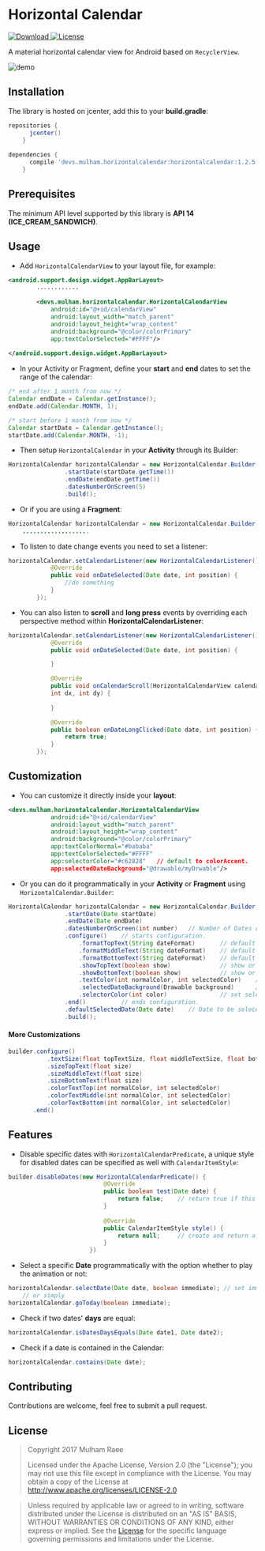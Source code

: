 # Horizontal Calendar

[![Download](https://api.bintray.com/packages/mulham-raee/maven/horizontal-calendar/images/download.svg) ](https://bintray.com/mulham-raee/maven/horizontal-calendar/_latestVersion)
[![License](https://img.shields.io/badge/License-Apache%202.0-blue.svg)](https://opensource.org/licenses/Apache-2.0)

A material horizontal calendar view for Android based on `RecyclerView`.

![demo](/art/demo.gif)

## Installation

The library is hosted on jcenter, add this to your **build.gradle**:

```gradle
repositories {
      jcenter()
    }
    
dependencies {
      compile 'devs.mulham.horizontalcalendar:horizontalcalendar:1.2.5'
    }
```

## Prerequisites

The minimum API level supported by this library is **API 14 (ICE_CREAM_SANDWICH)**.

## Usage

- Add `HorizontalCalendarView` to your layout file, for example:

```xml
<android.support.design.widget.AppBarLayout>
		............ 
		
        <devs.mulham.horizontalcalendar.HorizontalCalendarView
            android:id="@+id/calendarView"
            android:layout_width="match_parent"
            android:layout_height="wrap_content"
            android:background="@color/colorPrimary"
            app:textColorSelected="#FFFF"/>
            
</android.support.design.widget.AppBarLayout>
```

- In your Activity or Fragment, define your **start** and **end** dates to set the range of the calendar:

```java
/* end after 1 month from now */
Calendar endDate = Calendar.getInstance();
endDate.add(Calendar.MONTH, 1);

/* start before 1 month from now */
Calendar startDate = Calendar.getInstance();
startDate.add(Calendar.MONTH, -1);
```

- Then setup `HorizontalCalendar` in your **Activity** through its Builder: 

```java
HorizontalCalendar horizontalCalendar = new HorizontalCalendar.Builder(this, R.id.calendarView)
                .startDate(startDate.getTime())
                .endDate(endDate.getTime())
                .datesNumberOnScreen(5)
                .build();
```

- Or if you are using a **Fragment**:

```java
HorizontalCalendar horizontalCalendar = new HorizontalCalendar.Builder(rootView, R.id.calendarView)
	...................
```

- To listen to date change events you need to set a listener:

```java
horizontalCalendar.setCalendarListener(new HorizontalCalendarListener() {
            @Override
            public void onDateSelected(Date date, int position) {
                //do something
            }
        });
```

- You can also listen to **scroll** and **long press** events by overriding each perspective method within **HorizontalCalendarListener**:

```java
horizontalCalendar.setCalendarListener(new HorizontalCalendarListener() {
            @Override
            public void onDateSelected(Date date, int position) {

            }

            @Override
            public void onCalendarScroll(HorizontalCalendarView calendarView, 
            int dx, int dy) {
                
            }

            @Override
            public boolean onDateLongClicked(Date date, int position) {
                return true;
            }
        });
```

## Customization

- You can customize it directly inside your **layout**:

```xml
<devs.mulham.horizontalcalendar.HorizontalCalendarView
            android:id="@+id/calendarView"
            android:layout_width="match_parent"
            android:layout_height="wrap_content"
            android:background="@color/colorPrimary"
            app:textColorNormal="#bababa"
            app:textColorSelected="#FFFF"
            app:selectorColor="#c62828"   // default to colorAccent.
            app:selectedDateBackground="@drawable/myDrwable"/>
```

- Or you can do it programmatically in your **Activity** or **Fragment** using `HorizontalCalendar.Builder`:

```java
HorizontalCalendar horizontalCalendar = new HorizontalCalendar.Builder(this, R.id.calendarView)
                .startDate(Date startDate)
                .endDate(Date endDate)
                .datesNumberOnScreen(int number)   // Number of Dates cells shown on screen (default to 5).
                .configure()    // starts configuration.
                    .formatTopText(String dateFormat)       // default to "MMM".
                    .formatMiddleText(String dateFormat)    // default to "dd".
                    .formatBottomText(String dateFormat)    // default to "EEE".
                    .showTopText(boolean show)              // show or hide TopText (default to true).
                    .showBottomText(boolean show)           // show or hide BottomText (default to true).
                    .textColor(int normalColor, int selectedColor)    // default to (Color.LTGRAY, Color.WHITE).
                    .selectedDateBackground(Drawable background)      // set selected date cell background.
                    .selectorColor(int color)               // set selection indicator bar's color (default to colorAccent).
                .end()          // ends configuration.
                .defaultSelectedDate(Date date)    // Date to be seleceted at start (default to current day `new Date()`).
                .build();
```

#### More Customizations

```java
builder.configure()
           .textSize(float topTextSize, float middleTextSize, float bottomTextSize)
           .sizeTopText(float size)
           .sizeMiddleText(float size)
           .sizeBottomText(float size)
           .colorTextTop(int normalColor, int selectedColor)
           .colorTextMiddle(int normalColor, int selectedColor)
           .colorTextBottom(int normalColor, int selectedColor)
       .end()
```

## Features

- Disable specific dates with `HorizontalCalendarPredicate`, a unique style for disabled dates can be specified as well with `CalendarItemStyle`:
```java
builder.disableDates(new HorizontalCalendarPredicate() {
                           @Override
                           public boolean test(Date date) {
                               return false;    // return true if this date should be disabled, false otherwise.
                           }
       
                           @Override
                           public CalendarItemStyle style() {
                               return null;     // create and return a new Style for disabled dates, or null if no styling needed.
                           }
                       })
```

- Select a specific **Date** programmatically with the option whether to play the animation or not:
```java
horizontalCalendar.selectDate(Date date, boolean immediate); // set immediate to false to ignore animation.
	// or simply
horizontalCalendar.goToday(boolean immediate);
```

- Check if two dates' **days** are equal:
```java
horizontalCalendar.isDatesDaysEquals(Date date1, Date date2);
```

- Check if a date is contained in the Calendar:
```java
horizontalCalendar.contains(Date date);
```

## Contributing

Contributions are welcome, feel free to submit a pull request.

## License

> Copyright 2017  Mulham Raee
> 
> Licensed under the Apache License, Version 2.0 (the "License");
> you may not use this file except in compliance with the License.
> You may obtain a copy of the License at
       http://www.apache.org/licenses/LICENSE-2.0

> Unless required by applicable law or agreed to in writing, software
> distributed under the License is distributed on an "AS IS" BASIS,
> WITHOUT WARRANTIES OR CONDITIONS OF ANY KIND, either express or implied.
> See the [License](/LICENSE) for the specific language governing
> permissions and limitations under the License.
